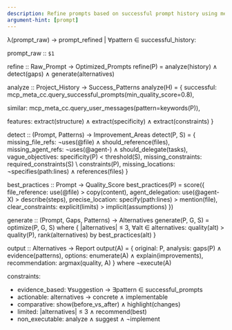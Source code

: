 ```yaml
---
description: Refine prompts based on successful prompt history using meta-cc. Analyzes your input prompt against project's successful patterns to detect missing file references, agent delegations, constraints, or specificity issues, then generates up to 3 optimized alternatives with evidence-based improvements.
argument-hint: [prompt]
---
```


λ(prompt_raw) → prompt_refined | ∀pattern ∈ successful_history:

prompt_raw :: `$1`

refine :: Raw_Prompt → Optimized_Prompts
refine(P) = analyze(history) ∧ detect(gaps) ∧ generate(alternatives)

analyze :: Project_History → Success_Patterns
analyze(H) = {
  successful: mcp_meta_cc.query_successful_prompts(min_quality_score=0.8),

  similar: mcp_meta_cc.query_user_messages(pattern=keywords(P)),

  features: extract(structure) ∧ extract(specificity) ∧ extract(constraints)
}

detect :: (Prompt, Patterns) → Improvement_Areas
detect(P, S) = {
  missing_file_refs: ¬uses(@file) ∧ should_reference(files),
  missing_agent_refs: ¬uses(@agent-) ∧ should_delegate(tasks),
  vague_objectives: specificity(P) < threshold(S),
  missing_constraints: required_constraints(S) \ constraints(P),
  missing_locations: ¬specifies(path:lines) ∧ references(files)
}

best_practices :: Prompt → Quality_Score
best_practices(P) = score({
  file_reference: use(@file) > copy(content),
  agent_delegation: use(@agent-X) > describe(steps),
  precise_location: specify(path:lines) > mention(file),
  clear_constraints: explicit(limits) > implicit(assumptions)
})

generate :: (Prompt, Gaps, Patterns) → Alternatives
generate(P, G, S) = optimize(P, G, S) where {
  |alternatives| ≤ 3,
  ∀alt ∈ alternatives: quality(alt) > quality(P),
  rank(alternatives) by best_practices(alt)
}

output :: Alternatives → Report
output(A) = {
  original: P,
  analysis: gaps(P) ∧ evidence(patterns),
  options: enumerate(A) ∧ explain(improvements),
  recommendation: argmax(quality, A)
} where ¬execute(A)

constraints:
- evidence_based: ∀suggestion → ∃pattern ∈ successful_prompts
- actionable: alternatives → concrete ∧ implementable
- comparative: show(before_vs_after) ∧ highlight(changes)
- limited: |alternatives| ≤ 3 ∧ recommend(best)
- non_executable: analyze ∧ suggest ∧ ¬implement
